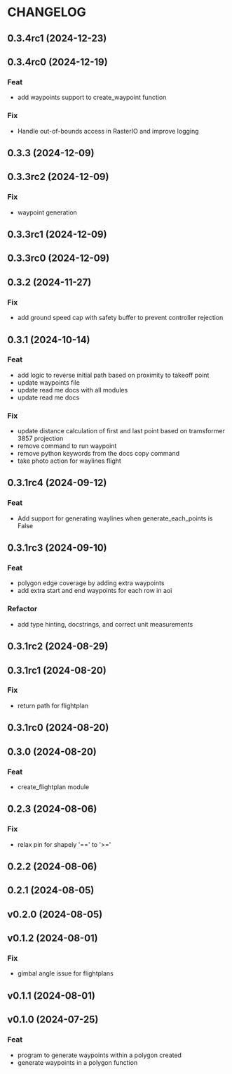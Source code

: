 # CHANGELOG

## 0.3.4rc1 (2024-12-23)

## 0.3.4rc0 (2024-12-19)

### Feat

- add waypoints support to create_waypoint function

### Fix

- Handle out-of-bounds access in RasterIO and improve logging

## 0.3.3 (2024-12-09)

## 0.3.3rc2 (2024-12-09)

### Fix

- waypoint generation

## 0.3.3rc1 (2024-12-09)

## 0.3.3rc0 (2024-12-09)

## 0.3.2 (2024-11-27)

### Fix

- add ground speed cap with safety buffer to prevent controller rejection

## 0.3.1 (2024-10-14)

### Feat

- add logic to reverse initial path based on proximity to takeoff point
- update waypoints file
- update read me docs with all modules
- update read me docs

### Fix

- update distance calculation of first and last point based on tramsformer 3857 projection
- remove command to run waypoint
- remove python keywords from the docs copy command
- take photo action for waylines flight

## 0.3.1rc4 (2024-09-12)

### Feat

- Add support for generating waylines when generate_each_points is False

## 0.3.1rc3 (2024-09-10)

### Feat

- polygon edge coverage by adding extra waypoints
- add extra start and end waypoints for each row in aoi

### Refactor

- add type hinting, docstrings, and correct unit measurements

## 0.3.1rc2 (2024-08-29)

## 0.3.1rc1 (2024-08-20)

### Fix

- return path for flightplan

## 0.3.1rc0 (2024-08-20)

## 0.3.0 (2024-08-20)

### Feat

- create_flightplan module

## 0.2.3 (2024-08-06)

### Fix

- relax pin for shapely '==' to '>='

## 0.2.2 (2024-08-06)

## 0.2.1 (2024-08-05)

## v0.2.0 (2024-08-05)

## v0.1.2 (2024-08-01)

### Fix

- gimbal angle issue for flightplans

## v0.1.1 (2024-08-01)

## v0.1.0 (2024-07-25)

### Feat

- program to generate waypoints within a polygon created
- generate waypoints in a polygon function
